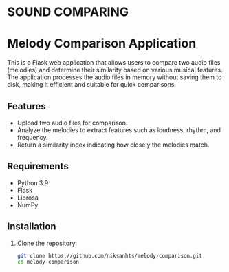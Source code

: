 # SOUND COMPARING

# Melody Comparison Application

This is a Flask web application that allows users to compare two audio files (melodies) and determine their similarity based on various musical features. The application processes the audio files in memory without saving them to disk, making it efficient and suitable for quick comparisons.

## Features

- Upload two audio files for comparison.
- Analyze the melodies to extract features such as loudness, rhythm, and frequency.
- Return a similarity index indicating how closely the melodies match.

## Requirements

- Python 3.9
- Flask
- Librosa
- NumPy

## Installation

1. Clone the repository:

   ```bash
   git clone https://github.com/niksanhts/melody-comparison.git
   cd melody-comparison
   ```
